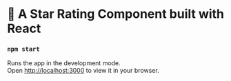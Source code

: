 # 🌟 A Star Rating Component built with React


### `npm start`

Runs the app in the development mode.\
Open [http://localhost:3000](http://localhost:3000) to view it in your browser.



